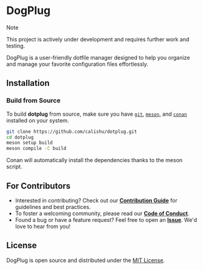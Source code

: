 # DogPlug

> [!NOTE]
> This project is actively under development and requires further work and testing.

DogPlug is a user-friendly dotfile manager designed to help you organize and manage your favorite configuration files effortlessly.

## Installation

### Build from Source
To build **dotplug** from source, make sure you have [`git`](https://git-scm.com/), [`meson`](https://mesonbuild.com/), and [`conan`](https://conan.io/) installed on your system.
```bash
git clone https://github.com/calishu/dotplug.git
cd dotplug
meson setup build
meson compile -C build
```
Conan will automatically install the dependencies thanks to the meson script.

## For Contributors

* Interested in contributing? Check out our [**Contribution Guide**](https://github.com/calishu/dotplug/tree/main/.github/CONTRIBUTING.md) for guidelines and best practices.
* To foster a welcoming community, please read our [**Code of Conduct**](https://github.com/calishu/dotplug/tree/main/.github/CODE_OF_CONDUCT.md).
* Found a bug or have a feature request? Feel free to open an [**Issue**](https://github.com/calishu/dotplug/issues). We'd love to hear from you!

## License

DogPlug is open source and distributed under the [MIT License](https://github.com/calishu/dotplug/tree/main/LICENSE).
